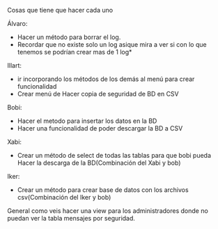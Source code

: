 Cosas que tiene que hacer cada uno

Álvaro:
- Hacer un método para borrar el log.
- Recordar que no existe solo un log asique mira a ver si con lo que tenemos se podrían crear mas de 1 log*

Illart:
- ir incorporando los métodos de los demás al menú para crear funcionalidad
- Crear menú de Hacer copia de seguridad de BD en CSV

Bobi:
- Hacer el metodo para insertar los datos en la BD
- Hacer una funcionalidad de poder descargar la BD a CSV

Xabi:
- Crear un método de select de todas las tablas para que bobi pueda Hacer la descarga de la BD(Combinación del Xabi y bob)


Iker:
- Crear un método para crear base de datos con los archivos csv(Combinación del Iker y bob)


General como veis hacer una view para los administradores donde no puedan ver la tabla mensajes por seguridad.

